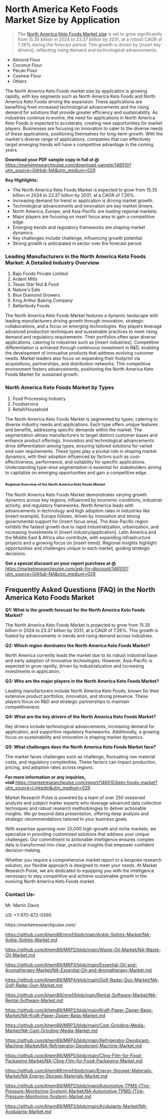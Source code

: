 <h1>North America Keto Foods Market&nbsp;Size by Application</h1><blockquote><p>The <a href="https://marketresearchpulse.com/download-sample/146510?utm_source=GitHub-NA&amp;utm_medium=029">North America Keto Foods Market size</a> is set to grow significantly from 15.35 billion in 2024 to 23.37 billion by 2031, at a robust CAGR of 7.26% during the forecast period. This growth is driven by [insert key drivers], reflecting rising demand and technological advancements.</p></blockquote><ul><li>Almond Flour<li> Coconut Flour<li> Pecan Flour<li> Cashew Flour<li> Others</li></ul><p>The North America Keto Foods market size by application is growing rapidly, with key segments such as North America Keto Foods and North America Keto Foods driving the expansion. These applications are benefiting from increased technological advancements and the rising demand for solutions that provide greater efficiency and sustainability. As industries continue to evolve, the need for applications in North America Keto Foods is expected to accelerate, creating new opportunities for market players. Businesses are focusing on innovation to cater to the diverse needs of these applications, positioning themselves for long-term growth. With the market's diverse range of applications, companies that can effectively target emerging trends will have a competitive advantage in the coming years.</p><p><strong>Download your PDF sample copy in full at @ </strong><a href="https://marketresearchpulse.com/download-sample/146510?utm_source=GitHub-NA&amp;utm_medium=029">https://marketresearchpulse.com/download-sample/146510?utm_source=GitHub-NA&amp;utm_medium=029</a></p><p><strong>Key Highlights: </strong></p><ul><li>The North America Keto Foods Market is expected to grow from 15.35 billion in 2024 to 23.37 billion by 2031, at a CAGR of 7.26%.</li><li>Increasing demand for trend or application is driving market growth.</li><li>Technological advancements and innovation are key market drivers.</li><li>North America, Europe, and Asia-Pacific are leading regional markets.</li><li>Major players are focusing on insert focus area to gain a competitive edge.</li><li>Emerging trends and regulatory frameworks are shaping market dynamics.</li><li>Key challenges include challenge, influencing growth potential.</li><li>Strong growth is anticipated in sector over the forecast period.</li></ul><h3>Leading Manufacturers in the North America Keto Foods Market: A Detailed Industry Overview</h3><ol><li>Bajo Foods Private Limited</li><li>Ardent Mills</li><li>Texas Star Nut & Food</li><li>Nature's Eats</li><li>Blue Diamond Growers</li><li>King Arthur Baking Company</li><li>Betterbody Foods</li></ol><div class="flex max-w-full flex-col flex-grow"><div class="min-h-8 text-message flex w-full flex-col items-end gap-2 whitespace-normal break-words [.text-message+&amp;]:mt-5" dir="auto" data-message-author-role="assistant" data-message-id="fd8432e4-4910-450d-b182-61b7bfb0a01f" data-message-model-slug="gpt-4o"><div class="flex w-full flex-col gap-1 empty:hidden first:pt-[3px]"><div class="markdown prose w-full break-words dark:prose-invert light"><p>The North America Keto Foods Market features a dynamic landscape with leading manufacturers driving growth through innovation, strategic collaborations, and a focus on emerging technologies. Key players leverage advanced production techniques and sustainable practices to meet rising demand and regulatory requirements. Their portfolios often span diverse applications, catering to industries such as [insert industries]. Competitive differentiation is achieved through continuous investment in R&amp;D, enabling the development of innovative products that address evolving customer needs. Market leaders also focus on expanding their footprint via acquisitions, partnerships, and distribution networks. This competitive environment fosters advancements, positioning the North America Keto Foods Market for sustained growth.</p></div></div></div></div><h3>North America Keto Foods Market by Types</h3><ol><li>Food Processing Industry<li> Foodservice<li> Retail/Household</li></ol><div class="flex max-w-full flex-col flex-grow"><div class="min-h-8 text-message flex w-full flex-col items-end gap-2 whitespace-normal break-words [.text-message+&amp;]:mt-5" dir="auto" data-message-author-role="assistant" data-message-id="084470be-0bb7-4664-bddf-5156b4f41249" data-message-model-slug="gpt-4o-mini"><div class="flex w-full flex-col gap-1 empty:hidden first:pt-[3px]"><div class="markdown prose w-full break-words dark:prose-invert light"><p>The North America Keto Foods Market is segmented by types, catering to diverse industry needs and applications. Each type offers unique features and benefits, addressing specific demands within the market. The segmentation allows manufacturers to target distinct customer bases and enhance product offerings. Innovation and technological advancements drive differentiation among types, ensuring tailored solutions for varied end-user requirements. These types play a pivotal role in shaping market dynamics, with their adoption influenced by factors such as cost-effectiveness, performance, and suitability for specific applications. Understanding type-wise segmentation is essential for stakeholders aiming to capitalize on emerging opportunities and gain a competitive edge.</p></div></div></div></div><h3><span style="font-size: 11px;">Regional Overview of the North America Keto Foods Market</span></h3><div class="flex max-w-full flex-col flex-grow"><div class="min-h-8 text-message flex w-full flex-col items-end gap-2 whitespace-normal break-words [.text-message+&amp;]:mt-5" dir="auto" data-message-author-role="assistant" data-message-id="e9038762-ce64-4e30-91c9-9bd413514231" data-message-model-slug="gpt-4o-mini"><div class="flex w-full flex-col gap-1 empty:hidden first:pt-[3px]"><div class="markdown prose w-full break-words dark:prose-invert light"><p>The North America Keto Foods Market demonstrates varying growth dynamics across key regions, influenced by economic conditions, industrial activity, and regulatory frameworks. North America leads with advancements in technology and high adoption rates in industries like [insert example]. Europe follows, driven by innovation and strong governmental support for [insert focus area]. The Asia-Pacific region exhibits the fastest growth due to rapid industrialization, urbanization, and increasing investments in [insert industry/application]. Latin America and the Middle East &amp; Africa also contribute, with expanding infrastructure projects and a growing focus on [insert trend]. Regional insights highlight opportunities and challenges unique to each market, guiding strategic decisions.</p></div></div></div></div><p><strong>Get a special discount on your report purchase at @ </strong><a href="https://marketresearchpulse.com/ask-for-discount/146510?utm_source=GitHub-NA&amp;utm_medium=029">https://marketresearchpulse.com/ask-for-discount/146510?utm_source=GitHub-NA&amp;utm_medium=029</a></p><h2>Frequently Asked Questions (FAQ) in the North America Keto Foods Market</h2><p><strong>Q1: What is the growth forecast for the North America Keto Foods Market?</strong></p><p>The North America Keto Foods Market is projected to grow from 15.35 billion in 2024 to 23.37 billion by 2031, at a CAGR of 7.26%. This growth is fueled by advancements in trends and rising demand across industries.</p><p><strong>Q2: Which region dominates the North America Keto Foods Market?</strong></p><p>North America currently leads the market due to its robust industrial base and early adoption of innovative technologies. However, Asia-Pacific is expected to grow rapidly, driven by industrialization and increasing investments in application.</p><p><strong>Q3: Who are the major players in the North America Keto Foods Market?</strong></p><p>Leading manufacturers include North America Keto Foods, known for their extensive product portfolios, innovation, and strong presence. These players focus on R&amp;D and strategic partnerships to maintain competitiveness.</p><p><strong>Q4: What are the key drivers of the North America Keto Foods Market?</strong></p><p>Key drivers include technological advancements, increasing demand for application, and supportive regulatory frameworks. Additionally, a growing focus on sustainability and innovation is shaping market dynamics.</p><p><strong>Q5: What challenges does the North America Keto Foods Market face?</strong></p><p>The market faces challenges such as challenge, fluctuating raw material costs, and regulatory complexities. These factors can impact production, pricing, and adoption rates across regions.</p><p><strong>For more information or any inquiries, visit&nbsp;</strong><a href="https://marketresearchpulse.com/report/146510/keto-foods-market?utm_source=Linkedin&utm_medium=029">https://marketresearchpulse.com/report/146510/keto-foods-market?utm_source=Linkedin&utm_medium=029</a></p><p>Market Research Pulse is powered by a team of over 250 seasoned analysts and subject matter experts who leverage advanced data collection techniques and robust research methodologies to deliver actionable insights. We go beyond data presentation, offering deep analysis and strategic recommendations tailored to your business goals.</p><p>With expertise spanning over 25,000 high-growth and niche markets, we specialize in providing customized solutions that address your unique challenges. Our commitment to actionable intelligence ensures complex data is transformed into clear, practical insights that empower confident decision-making.</p><p>Whether you require a comprehensive market report or a bespoke research solution, our flexible approach is designed to meet your needs. At Market Research Pulse, we are dedicated to equipping you with the intelligence necessary to stay competitive and achieve sustainable growth in the evolving North America Keto Foods market.</p><h3><strong>Contact Us-</strong></h3><p>Mr. Martin Davis</p><p>US: +1-970-672-0390</p><p>https://marketresearchpulse.com/</p><p><a href="https://github.com/khem89/mrp1/blob/main/Ankle-Splints-Market/NA-Ankle-Splints-Market.md">https://github.com/khem89/mrp1/blob/main/Ankle-Splints-Market/NA-Ankle-Splints-Market.md</a></p><p><a href="https://github.com/khem89/MRP2/blob/main/Waste-Oil-Market/NA-Waste-Oil-Market.md">https://github.com/khem89/MRP2/blob/main/Waste-Oil-Market/NA-Waste-Oil-Market.md</a></p><p><a href="https://github.com/khem89/MRP3/blob/main/Essential-Oil-and-Aromatherapy-Market/NA-Essential-Oil-and-Aromatherapy-Market.md">https://github.com/khem89/MRP3/blob/main/Essential-Oil-and-Aromatherapy-Market/NA-Essential-Oil-and-Aromatherapy-Market.md</a></p><p><a href="https://github.com/khem89/MRP4/blob/main/Golf-Radar-Gun-Market/NA-Golf-Radar-Gun-Market.md">https://github.com/khem89/MRP4/blob/main/Golf-Radar-Gun-Market/NA-Golf-Radar-Gun-Market.md</a></p><p><a href="https://github.com/khem89/mrp1/blob/main/Rental-Software-Market/NA-Rental-Software-Market.md">https://github.com/khem89/mrp1/blob/main/Rental-Software-Market/NA-Rental-Software-Market.md</a></p><p><a href="https://github.com/khem89/MRP2/blob/main/Kraft-Paper-Zipper-Bags-Market/NA-Kraft-Paper-Zipper-Bags-Market.md">https://github.com/khem89/MRP2/blob/main/Kraft-Paper-Zipper-Bags-Market/NA-Kraft-Paper-Zipper-Bags-Market.md</a></p><p><a href="https://github.com/khem89/MRP3/blob/main/Cast-Grinding-Media-Market/NA-Cast-Grinding-Media-Market.md">https://github.com/khem89/MRP3/blob/main/Cast-Grinding-Media-Market/NA-Cast-Grinding-Media-Market.md</a></p><p><a href="https://github.com/khem89/MRP4/blob/main/Refrigerator-Deodorant-Machine-Market/NA-Refrigerator-Deodorant-Machine-Market.md">https://github.com/khem89/MRP4/blob/main/Refrigerator-Deodorant-Machine-Market/NA-Refrigerator-Deodorant-Machine-Market.md</a></p><p><a href="https://github.com/khem89/MRP5/blob/main/Cling-Film-for-Food-Packaging-Market/NA-Cling-Film-for-Food-Packaging-Market.md">https://github.com/khem89/MRP5/blob/main/Cling-Film-for-Food-Packaging-Market/NA-Cling-Film-for-Food-Packaging-Market.md</a></p><p><a href="https://github.com/khem89/mrp1/blob/main/Energy-Storage-Materials-Market/NA-Energy-Storage-Materials-Market.md">https://github.com/khem89/mrp1/blob/main/Energy-Storage-Materials-Market/NA-Energy-Storage-Materials-Market.md</a></p><p><a href="https://github.com/khem89/MRP2/blob/main/Automotive-TPMS-(Tire-Pressure-Monitoring-System)-Market/NA-Automotive-TPMS-(Tire-Pressure-Monitoring-System)-Market.md">https://github.com/khem89/MRP2/blob/main/Automotive-TPMS-(Tire-Pressure-Monitoring-System)-Market/NA-Automotive-TPMS-(Tire-Pressure-Monitoring-System)-Market.md</a></p><p><a href="https://github.com/khem89/MRP3/blob/main/Acidulants-Market/NA-Acidulants-Market.md">https://github.com/khem89/MRP3/blob/main/Acidulants-Market/NA-Acidulants-Market.md</a></p>
